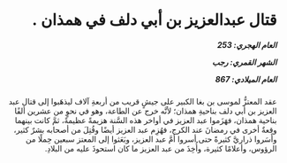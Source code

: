 <h1 dir="rtl">قتال عبدالعزيز بن أبي دلف في همذان .</h1>

<h5 dir="rtl">العام الهجري:  253

الشهر القمري: رجب

العام الميلادي: 867</h5>

<p dir="rtl">عقد المعتزُّ لموسى بن بغا الكبير على جيشٍ قريب من أربعةِ آلاف ليذهَبوا إلى قتال عبد العزيز بن أبي دلف بناحيةِ همذان؛ لأنَّه خرج عن الطاعة، وهو في نحوٍ من عشرين ألفًا بناحية همذان، فهَزَموا عبد العزيز في أواخر هذه السَّنة هزيمةً عظيمةً، ثمَّ كانت بينهما وقعةٌ أخرى في رمضانَ عند الكرج، فهُزِم عبد العزيز أيضًا وقُتِلَ من أصحابه بشرٌ كثير، وأَسَروا ذراريَّ كثيرةً حتى أسروا أمَّ عبد العزيز، وبَعَثوا إلى المعتز سبعين حِملًا من الرؤوس، وأعلامًا كثيرة، وأُخِذَ من عبد العزيز ما كان استحوذَ عليه من البلادِ.</p></br>
